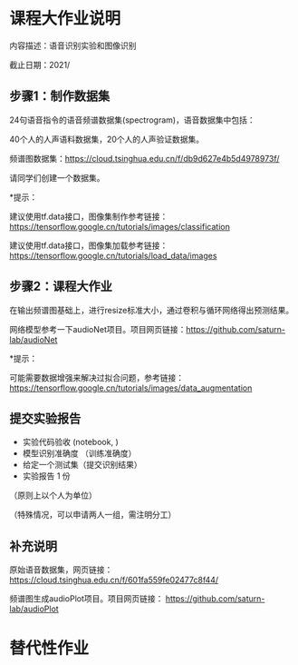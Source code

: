 # 课程大作业说明

内容描述：语音识别实验和图像识别

截止日期：2021/



## 步骤1：制作数据集

24句语音指令的语音频谱数据集(spectrogram)，语音数据集中包括：

40个人的人声语料数据集，20个人的人声验证数据集。 

频谱图数据集：https://cloud.tsinghua.edu.cn/f/db9d627e4b5d4978973f/

请同学们创建一个数据集。

*提示：

建议使用tf.data接口，图像集制作参考链接：https://tensorflow.google.cn/tutorials/images/classification

建议使用tf.data接口，图像集加载参考链接：https://tensorflow.google.cn/tutorials/load_data/images

## 步骤2：课程大作业

在输出频谱图基础上，进行resize标准大小，通过卷积与循环网络得出预测结果。 

网络模型参考一下audioNet项目。项目网页链接：https://github.com/saturn-lab/audioNet 

*提示：

可能需要数据增强来解决过拟合问题，参考链接：https://tensorflow.google.cn/tutorials/images/data_augmentation

## 提交实验报告
- 实验代码验收 (notebook, )
- 模型识别准确度 （训练准确度）
- 给定一个测试集（提交识别结果）
- 实验报告 1 份


（原则上以个人为单位）

（特殊情况，可以申请两人一组，需注明分工）

## 补充说明

原始语音数据集，网页链接：https://cloud.tsinghua.edu.cn/f/601fa559fe02477c8f44/

频谱图生成audioPlot项目。项目网页链接： https://github.com/saturn-lab/audioPlot

# 替代性作业


